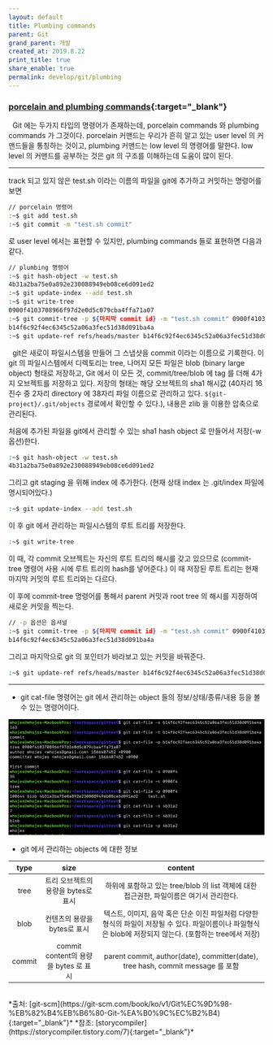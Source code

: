 ```yaml
---
layout: default
title: Plumbing commands
parent: Git
grand_parent: 개발
created_at: 2019.8.22
print_title: true
share_enable: true
permalink: develop/git/plumbing
---
```

### [porcelain and plumbing commands](https://git-scm.com/book/ko/v2/Git%EC%9D%98-%EB%82%B4%EB%B6%80-Plumbing-%EB%AA%85%EB%A0%B9%EA%B3%BC-Porcelain-%EB%AA%85%EB%A0%B9){:target="_blank"}  
<p style='margin-top: 15px;'>
  &nbsp;&nbsp;Git 에는 두가지 타입의 명령어가 존재하는데, porcelain commands 와 plumbing commands 가 그것이다. porcelain 커맨드는 우리가 흔히 알고 있는 user level 의 커맨드들을 통칭하는 것이고, plumbing 커맨드는 low level 의 명령어를 말한다.
  low level 의 커맨드를 공부하는 것은 git 의 구조를 이해하는데 도움이 많이 된다.
</p>

---

track 되고 있지 않은 test.sh 이라는 이름의 파일을 git에 추가하고 커밋하는 명령어를 보면

```bash
// porcelain 명령어
:~$ git add test.sh
:~$ git commit -m "test.sh commit"
```
로 user level 에서는 표현할 수 있지만, plumbing commands 들로 표현하면 다음과 같다.

```bash
// plumbing 명령어
:~$ git hash-object -w test.sh
4b31a2ba75e0a892e230088949eb08ce6d091ed2
:~$ git update-index --add test.sh
:~$ git write-tree
0900f4103708966f97d2e0d5c079cba4ffa71a07
:~$ git commit-tree -p ${마지막 commit id} -m "test.sh commit" 0900f4103708966f97d2e0d5c079cba4ffa71a07
b14f6c92f4ec6345c52a06a3fec51d38d091ba4a
:~$ git update-ref refs/heads/master b14f6c92f4ec6345c52a06a3fec51d38d091ba4a
```

&nbsp;&nbsp;git은 새로이 파일시스템을 만들어 그 스냅샷을 commit 이라는 이름으로 기록한다. 이 git 의 파일시스템에서 디렉토리는 tree, 나머지 모든 파일은 blob (binary large object) 형태로 저장하고, Git 에서 이 모든 것, commit/tree/blob 에 tag 를 더해 4가지 오브젝트를 저장하고 있다. 저장의 형태는 해당 오브젝트의 sha1 해시값 (40자리 16진수 중 2자리 directory 에 38자리 파일 이름으로 관리하고 있다. `${git-project}/.git/objects` 경로에서 확인할 수 있다.), 내용은 zlib 을 이용한 압축으로 관리된다.


처음에 추가된 파일을 git에서 관리할 수 있는 sha1 hash object 로 만들어서 저장(-w 옵션)한다.
```bash
:~$ git hash-object -w test.sh
4b31a2ba75e0a892e230088949eb08ce6d091ed2
```

그리고 git staging 을 위해 index 에 추가한다. (현재 상태 index 는 .git/index 파일에 명시되어있다.)
```bash
:~$ git update-index --add test.sh
```

이 후 git 에서 관리하는 파일시스템의 루트 트리를 저장한다.
```bash
:~$ git write-tree
```
이 때, 각 commit 오브젝트는 자신의 루트 트리의 해시를 갖고 있으므로 (commit-tree 명령어 사용 시에 루트 트리의 hash를 넣어준다.) 이 때 저장된 루트 트리는 현재 마지막 커밋의 루트 트리와는 다르다.


이 후에 commit-tree 명령어를 통해서 parent 커밋과 root tree 의 해시를 지정하여 새로운 커밋을 찍는다.
```bash
// -p 옵션은 옵셔널
:~$ git commit-tree -p ${마지막 commit id} -m "test.sh commit" 0900f4103708966f97d2e0d5c079cba4ffa71a07
b14f6c92f4ec6345c52a06a3fec51d38d091ba4a
```

그리고 마지막으로 git 의 포인터가 바라보고 있는 커밋을 바꿔준다.
```bash
:~$ git update-ref refs/heads/master b14f6c92f4ec6345c52a06a3fec51d38d091ba4a
```

--- 
* git cat-file 명령어는 git 에서 관리하는 object 들의 정보/상태/종류/내용 등을 볼 수 있는 명령어이다.

![](/assets/images/git/cat-file.png)

* git 에서 관리하는 objects 에 대한 정보

| type | size | content |
|:----:|:----:|:-------:|
| tree | 트리 오브젝트의 용량을 bytes로 표시 | 하위에 포함하고 있는 tree/blob 의 list 객체에 대한 접근권한, 파일이름은 여기서 관리한다. |
| blob | 컨텐츠의 용량을 bytes로 표시 | 텍스트, 이미지, 음악 혹은 단순 이진 파일처럼 다양한 형식의 파일이 저장될 수 있다. 파일이름이나 파일형식은 blob에 저장되지 않는다. (포함하는 tree에서 저장) |
| commit | commit content의 용량을 bytes 로 표시 | parent commit, author(date), committer(date), tree hash, commit message 를 포함 |  

<br>
*출처: [git-scm](https://git-scm.com/book/ko/v1/Git%EC%9D%98-%EB%82%B4%EB%B6%80-Git-%EA%B0%9C%EC%B2%B4){:target="_blank"}*  
*참조: [storycompiler](https://storycompiler.tistory.com/7){:target="_blank"}*
